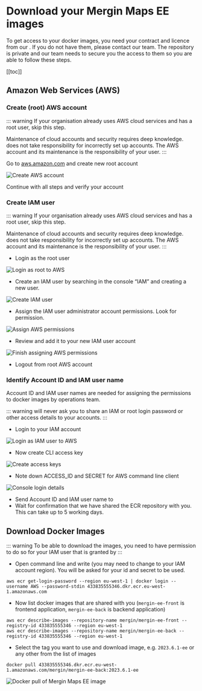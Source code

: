 # Download your Mergin Maps EE images
<ServerType type="EE" />

To get access to your docker images, you need your contract and licence from our <MerginMapsEmail id="sales" desc="sales team" />. If you do not have them, please contact our team. The repository is private and our team needs to secure you the access to them so you are able to follow these steps.

[[toc]]

## Amazon Web Services (AWS)

### Create (root) AWS account

::: warning
If your organisation already uses AWS cloud services and has a root user, skip this step. 

Maintenance of cloud accounts and security requires deep knowledge. <LutraConsultingName /> does not take responsibility for incorrectly set up accounts. The AWS account and its maintenance is the responsibility of your user.
:::

Go to [aws.amazon.com](https://aws.amazon.com/) and create new root account

![Create AWS account](./create_aws_account.jpg "Create AWS account")

Continue with all steps and verify your account

### Create IAM user 

::: warning
If your organisation already uses AWS cloud services and has a root user, skip this step. 

Maintenance of cloud accounts and security requires deep knowledge. <LutraConsultingName /> does not take responsibility for incorrectly set up accounts. The AWS account and its maintenance is the responsibility of your user.
:::


- Login as the root user

![Login as root to AWS](./root_login.jpg "Login as root to AWS")

- Create an IAM user by searching in the console “IAM” and creating a new user. 
 
![Create IAM user](./create_IAM_user.jpg "Create IAM user") 

- Assign the IAM user administrator account permissions. Look for <NoSpellcheck id="AdministratorAccess" /> permission.
 
![Assign AWS permissions](./assign_permissions.jpg "Assign AWS permissions") 

- Review and add it to your new IAM user account

![Finish assigning AWS permissions](./assign_permission_2.jpg "Finish assigning AWS permissions") 

- Logout from root AWS account
 
### Identify Account ID and IAM user name

Account ID and IAM user names are needed for assigning the permissions to docker images by <LutraConsultingName /> operations team. 

::: warning 
<LutraConsultingName /> will never ask you to share an IAM or root login password or other access details to your accounts.
:::

- Login to your IAM account

![Login as IAM user to AWS](./login_IAM.jpg "Login as IAM user to AWS")

- Now create CLI access key

![Create access keys](./create_access_key.jpg "Create access keys")

- Note down ACCESS_ID and SECRET for AWS command line client

![Console login details](./find_name_and_id.jpg "Console login details")

- Send Account ID and IAM user name to <MerginMapsEmail id="sales" desc="sales team" />
- Wait for confirmation that we have shared the ECR repository with you. This can take up to 5 working days.

## Download Docker Images

::: warning
To be able to download the images, you need to have permission to do so for your IAM user that is granted by <LutraConsultingName />
:::

 - Open command line and write (you may need to change to your IAM account region). You will be asked for your id and secret to be used.

```
aws ecr get-login-password --region eu-west-1 | docker login --username AWS --password-stdin 433835555346.dkr.ecr.eu-west-1.amazonaws.com
```

 - Now list docker images that are shared with you (`mergin-ee-front` is frontend application, `mergin-ee-back` is backend application)
 
```
aws ecr describe-images --repository-name mergin/mergin-ee-front --registry-id 433835555346 --region eu-west-1
aws ecr describe-images --repository-name mergin/mergin-ee-back --registry-id 433835555346 --region eu-west-1
```

 - Select the tag you want to use and download image, e.g. `2023.6.1-ee` or any other from the list of images

```
docker pull 433835555346.dkr.ecr.eu-west-1.amazonaws.com/mergin/mergin-ee-back:2023.6.1-ee
``` 

![Docker pull of Mergin Maps EE image](./docker_pull.jpg "Docker pull of Mergin Maps EE image")
